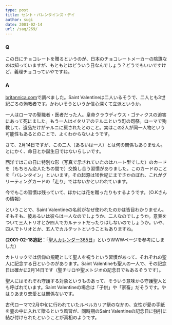 ```yaml
---
type: post
title: セント・バレンタインズ・デイ
author: sugi
date: 2001-02-14
url: /saq/269/
---
```

### Q 

この日にチョコレートを贈るというのが、日本のチョコレートメーカーの陰謀なのは知っていますが、もともとはどういう日なんでしょう？どうでもいいですけど、義理チョコっていやですね。

### A 

<a href="http://www.britannica.com" onclick="_gaq.push(['_trackEvent', 'outbound-article', 'http://www.britannica.com', 'britannica.com']);" >britannica.com</a>で調べました。Saint Valentineは二人いるそうで、二人とも3世紀ごろの殉教者です。かわいそうというか信心深くて立派というか。

一人はローマの聖職者・医者だった人。皇帝クラウディウス・ゴティクスの迫害にあって死にました。もう一人はイタリアのテルニという町の司祭。ローマで殉教して、遺品だけがテルニに戻されたとのこと。実はこの2人が同一人物という可能性もあるとのことで、よくわからないようです。

さて、2月14日ですが、この二人（あるいは一人）とは何の関係もありません。とにかく、命日とか誕生日ではないらしいです。

西洋ではこの日に特別な形（写真で示されていたのはハート型でした）のカードを（もちろん恋人たちの間で）交換し合う習慣がありました。このカードのことを「バレンタイン」といいます。その起源は16世紀にまでさかのぼれ、これがグリーティングカードの「走り」ではないかといわれています。

今でもこの習慣は残っていて、ほかには花を贈ったりもするようです。（O.Kさんの情報）

ということで、Saint Valentineの名前がなぜ使われたのかは皆目わかりません。そもそも、彼あるいは彼らは一人なのでしょうか、二人なのでしょうか。意表をついて三人トリオとか四人でカルテットだったりはしないのでしょうか。いや、四人でトリオとか、五人でカルテットということもありますね。

(**2001-02-18追記**：「<a href="http://www.pauline.or.jp/saint/" onclick="_gaq.push(['_trackEvent', 'outbound-article', 'http://www.pauline.or.jp/saint/', '聖人カレンダー365日']);" >聖人カレンダー365日</a>」というWWWページを参考にしました）

カトリックでは信仰の規範として聖人を祝うという習慣があって、それぞれの聖人に記念する日というのがあります。Saint Valentineも聖人の一人で、その記念日は確かに2月14日です（聖チリロや聖メトジオの記念日でもあるそうです）。

聖人にはそれぞれ守護する対象というものあって、そういう意味から守護聖人とも呼ばれています。Saint Valentineの場合は「子供」や「家畜」だそうです。やはりあまり恋愛とは関係ないです。

古代ローマで2月中旬に行われていたルペルカリア祭のなかの、女性が愛の手紙を壺の中に入れて贈るという風習が、同時期のSaint Valentineの記念日に強引に結び付けられたということが真相のようです。
